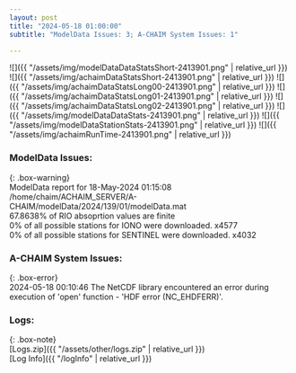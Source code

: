 ```yaml
---
layout: post
title: "2024-05-18 01:00:00"
subtitle: "ModelData Issues: 3; A-CHAIM System Issues: 1"

---
```


![]({{ "/assets/img/modelDataDataStatsShort-2413901.png" | relative_url }})
![]({{ "/assets/img/achaimDataStatsShort-2413901.png" | relative_url }})
![]({{ "/assets/img/achaimDataStatsLong00-2413901.png" | relative_url }})
![]({{ "/assets/img/achaimDataStatsLong01-2413901.png" | relative_url }})
![]({{ "/assets/img/achaimDataStatsLong02-2413901.png" | relative_url }})
![]({{ "/assets/img/modelDataDataStats-2413901.png" | relative_url }})
![]({{ "/assets/img/modelDataStationStats-2413901.png" | relative_url }})
![]({{ "/assets/img/achaimRunTime-2413901.png" | relative_url }})


### ModelData Issues:  
  
{: .box-warning}  
 ModelData report for 18-May-2024 01:15:08   
 /home/chaim/ACHAIM_SERVER/A-CHAIM/modelData/2024/139/01/modelData.mat   
 67.8638% of RIO absoprtion values are finite   
 0% of all possible stations for IONO were downloaded. x4577   
 0% of all possible stations for SENTINEL were downloaded. x4032   
  
### A-CHAIM System Issues:  
  
{: .box-error}  
2024-05-18 00:10:46 The NetCDF library encountered an error during execution of 'open' function - 'HDF error (NC_EHDFERR)'.  

### Logs:  
  
{: .box-note}  
[Logs.zip]({{ "/assets/other/logs.zip" | relative_url }})  
[Log Info]({{ "/logInfo" | relative_url }})  
